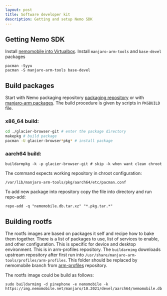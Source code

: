 ```yaml
---
layout: post
title: Software developer kit
description: Getting and setup Nemo SDK
---
```


## Getting Nemo SDK

Install [nemomobile into Virtualbox](/installation/). Install `manjaro-arm-tools` and `base-devel` packages

```
pacman -Syyu
pacman -S manjaro-arm-tools base-devel
```

## Build packages

Start with Nemo packaging repository [packaging repository](https://github.com/nemomobile-ux/nemo-packaging) or with [manjaro-arm packages](https://gitlab.manjaro.org/manjaro-arm/packages/community/nemo-ux).
The build procedure is given by scripts in `PKGBUILD` file. 

### x86_64 build:

```bash
cd ./glacier-browser-git # enter the package directory
makepkg # build package
pacman -U glacier-browser*pkg* # install package
```

### aarch64 build:

```
buildarmpkg -k -p glacier-browser-git # skip -k when want clean chroot
```

The command expects working repository in chroot configuration:
```
/var/lib/manjaro-arm-tools/pkg/aarch64/etc/pacman.conf
```

To add new package into repository copy the file into directory and run repo-add:
```
repo-add -q "nemomobile.db.tar.xz" "*.pkg.tar.*"
```

## Building rootfs

The rootfs images are based on packages it self and recipe how to bake them together.
There is a list of packages to use, list of services to enable, and other configuration. This
is specific for device and desktop environment. This is in arm-profiles repository. The
`buildarmimg` downloads upstream repository after first run into `/usr/share/manjaro-arm-tools/profiles/arm-profiles`.
This folder should be replaced by nemomobile branch from [arm-profiles](https://github.com/nemomobile-ux/arm-profiles/tree/nemomobile) repository.

The rootfs image could be build as follows:

```
sudo buildarmimg -d pinephone -e nemomobile -k https://img.nemomobile.net/manjaro/10.2021/devel/aarch64/nemomobile.db
```
